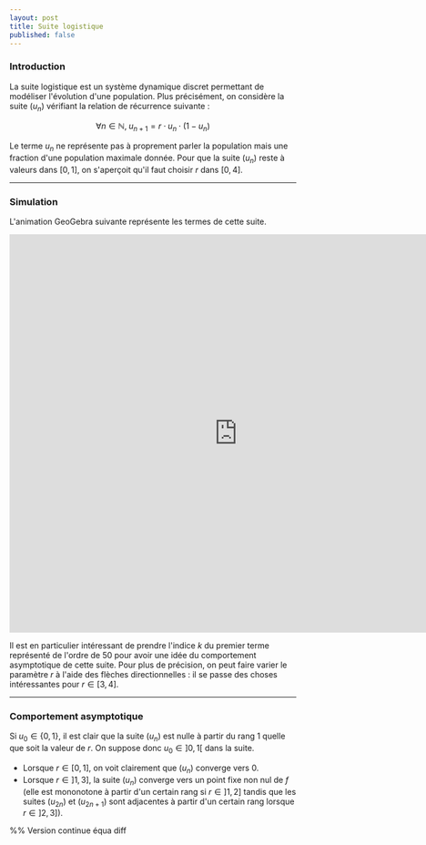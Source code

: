 ```yaml
---
layout: post
title: Suite logistique
published: false
---
```


### Introduction

La suite logistique est un système dynamique discret permettant de modéliser l'évolution d'une population. Plus précisément, on considère la suite $(u_n)$ vérifiant la relation de récurrence suivante :

$$
\forall n\in\mathbb{N},\;u_{n+1}=r\cdot u_n\cdot(1-u_n)
$$

Le terme $u_n$ ne représente pas à proprement parler la population mais une fraction d'une population maximale donnée. Pour que la suite $(u_n)$ reste à valeurs dans $[0,1]$, on s'aperçoit qu'il faut choisir $r$ dans $[0,4]$.

---

### Simulation

L'animation GeoGebra suivante représente les termes de cette suite.

<iframe scrolling="no" src="https://www.geogebra.org/material/iframe/id/SzST75DK/width/800/height/700/border/888888/sri/true/sdz/true" width="800px" height="700px" style="border:0px;">
</iframe>

Il est en particulier intéressant de prendre l'indice $k$ du premier terme représenté de l'ordre de $50$ pour avoir une idée du comportement asymptotique de cette suite. Pour plus de précision, on peut faire varier le paramètre $r$ à l'aide des flèches directionnelles : il se passe des choses intéressantes pour $r\in[3,4]$.

---

### Comportement asymptotique

Si $u_0\in\{0,1\}$, il est clair que la suite $(u_n)$ est nulle à partir du rang $1$ quelle que soit la valeur de $r$. On suppose donc $u_0\in]0,1[$ dans la suite.

* Lorsque $r\in[0,1]$, on voit clairement que $(u_n)$ converge vers $0$.
* Lorsque $r\in]1,3]$, la suite $(u_n)$ converge vers un point fixe non nul de $f$ (elle est mononotone à partir d'un certain rang si $r\in]1,2]$ tandis que les suites $(u_{2n})$ et $(u_{2n+1})$ sont adjacentes à partir d'un certain rang lorsque $r\in]2,3]$).


 %% Version continue équa diff
